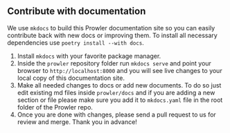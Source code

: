 ## Contribute with documentation

We use `mkdocs` to build this Prowler documentation site so you can easily contribute back with new docs or improving them. To install all necessary dependencies use `poetry install --with docs`.

1. Install `mkdocs` with your favorite package manager.
2. Inside the `prowler` repository folder run `mkdocs serve` and point your browser to `http://localhost:8000` and you will see live changes to your local copy of this documentation site.
3. Make all needed changes to docs or add new documents. To do so just edit existing md files inside `prowler/docs` and if you are adding a new section or file please make sure you add it to `mkdocs.yaml` file in the root folder of the Prowler repo.
4. Once you are done with changes, please send a pull request to us for review and merge. Thank you in advance!
